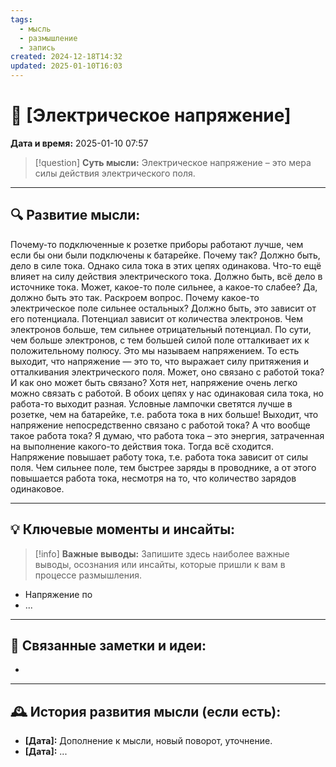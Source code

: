 ```yaml
---
tags:
  - мысль
  - размышление
  - запись
created: 2024-12-18T14:32
updated: 2025-01-10T16:03
---
```


# 💭  [Электрическое напряжение]

**Дата и время:** 2025-01-10 07:57

> [!question] **Суть мысли:**
> Электрическое напряжение – это мера силы действия электрического поля.

---

## 🔍 Развитие мысли:

Почему-то подключенные к розетке приборы работают лучше, чем если бы они были подключены к батарейке. Почему так?
Должно быть, дело в силе тока. Однако сила тока в этих цепях одинакова. Что-то ещё влияет на силу действия электрического тока. 
Должно быть, всё дело в источнике тока. Может, какое-то поле сильнее, а какое-то слабее?
Да, должно быть это так. Раскроем вопрос. 
Почему какое-то электрическое поле сильнее остальных? Должно быть, это зависит от его потенциала. Потенциал зависит от количества электронов. Чем электронов больше, тем сильнее отрицательный потенциал. По сути, чем больше электронов, с тем большей силой поле отталкивает их к положительному полюсу. Это мы называем напряжением. 
То есть выходит, что напряжение — это то, что выражает силу притяжения и отталкивания электрического поля.
Может, оно связано с работой тока?
И как оно может быть связано?
Хотя нет, напряжение очень легко можно связать с работой. В обоих цепях у нас одинаковая сила тока, но работа-то выходит разная. Условные лампочки светятся лучше в розетке, чем на батарейке, т.е. работа тока в них больше!
Выходит, что напряжение непосредственно связано с работой тока?
А что вообще такое работа тока? Я думаю, что работа тока – это энергия, затраченная на выполнение какого-то действия тока. Тогда всё сходится. Напряжение повышает работу тока, т.е. работа тока зависит от силы поля. Чем сильнее поле, тем быстрее заряды в проводнике, а от этого повышается работа тока, несмотря на то, что количество зарядов одинаковое.

---

## 💡 Ключевые моменты и инсайты:

> [!info] **Важные выводы:**
> Запишите здесь наиболее важные выводы, осознания или инсайты, которые пришли к вам в процессе размышления.

- Напряжение по
- ...

---

## 🔄 Связанные заметки и идеи:

- 

---

## 🕰️ История развития мысли (если есть):

* **[Дата]:**  Дополнение к мысли, новый поворот, уточнение.
* **[Дата]:**  ...